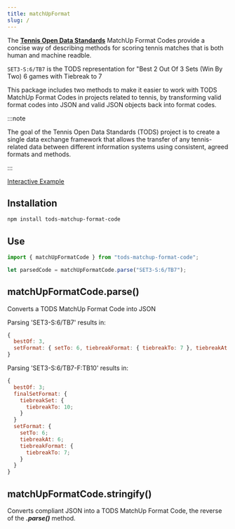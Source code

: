```yaml
---
title: matchUpFormat
slug: /
---
```


The **[Tennis Open Data Standards](https://itftennis.atlassian.net/wiki/spaces/TODS/pages/1272840309/MatchUp+Format+Code)** MatchUp Format Codes provide a concise way of describing methods for scoring tennis matches that is both human and machine readble.

`SET3-S:6/TB7` is the TODS representation for "Best 2 Out Of 3 Sets (Win By Two) 6 games with Tiebreak to 7

This package includes two methods to make it easier to work with TODS MatchUp Format Codes in projects related to tennis, by transforming valid format codes into JSON and valid JSON objects back into format codes.

:::note

The goal of the Tennis Open Data Standards (TODS) project is to create a single data exchange framework that allows the transfer of any tennis-related data between different information systems using consistent, agreed formats and methods.

:::

[Interactive Example](../example)

## Installation

```sh
npm install tods-matchup-format-code
```

## Use

```js
import { matchUpFormatCode } from "tods-matchup-format-code";

let parsedCode = matchUpFormatCode.parse("SET3-S:6/TB7");
```

## matchUpFormatCode.parse()

Converts a TODS MatchUp Format Code into JSON

Parsing 'SET3-S:6/TB7' results in:

```js
{
  bestOf: 3,
  setFormat: { setTo: 6, tiebreakFormat: { tiebreakTo: 7 }, tiebreakAt: 6 }
}
```

Parsing 'SET3-S:6/TB7-F:TB10' results in:

```js
{
  bestOf: 3;
  finalSetFormat: {
    tiebreakSet: {
      tiebreakTo: 10;
    }
  }
  setFormat: {
    setTo: 6;
    tiebreakAt: 6;
    tiebreakFormat: {
      tiebreakTo: 7;
    }
  }
}
```

## matchUpFormatCode.stringify()

Converts compliant JSON into a TODS MatchUp Format Code, the reverse of the **_.parse()_** method.
